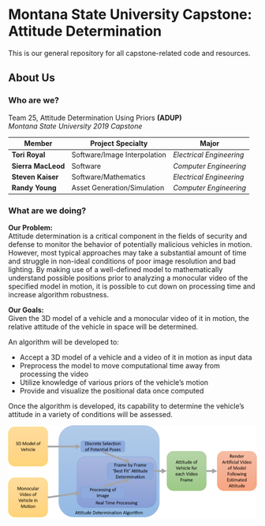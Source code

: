 # Montana State University Capstone: Attitude Determination
This is our general repository for all capstone-related code and resources.

## About Us
### Who are we?

Team 25, Attitude Determination Using Priors **(ADUP)**  
*Montana State University 2019 Capstone*
 
| **Member**         | **Project Specialty**        | **Major**                |
|--------------------|------------------------------|--------------------------|
| **Tori Royal**     | Software/Image Interpolation | *Electrical Engineering* |
| **Sierra MacLeod** | Software                     | *Computer Engineering*   |
| **Steven Kaiser**  | Software/Mathematics         | *Electrical Engineering* |
| **Randy Young**    | Asset Generation/Simulation  | *Computer Engineering*   |
    
### What are we doing?

**Our Problem:**  
Attitude determination is a critical component in the fields of security and defense to monitor the behavior of potentially malicious vehicles in motion. However, most typical approaches may take a substantial amount of time and struggle in non-ideal conditions of poor image resolution and bad lighting. By making use of a well-defined model to mathematically understand possible positions prior to analyzing a monocular video of the specified model in motion, it is possible to cut down on processing time and increase algorithm robustness.

**Our Goals:**  
Given the 3D model of a vehicle and a monocular video of it in motion, the relative attitude of the vehicle in space will be determined.

An algorithm will be developed to:
 - Accept a 3D model of a vehicle and a video of it in motion as input data
 - Preprocess the model to move computational time away from processing the video
 - Utilize knowledge of various priors of the vehicle’s motion
 - Provide and visualize the positional data once computed

Once the algorithm is developed, its capability to determine the vehicle’s attitude in a variety of conditions will be assessed.

![ADUP Block Diagram](resources/images/block_diagram_2018-10-08.png)
